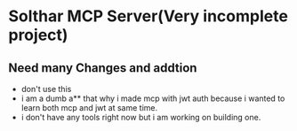 # Solthar MCP Server(Very incomplete project)
## Need many Changes and addtion
- don't use this 
- i am a dumb a** that why i made mcp with jwt auth because i wanted to learn both mcp and jwt at same time. 
- i don't have any tools right now but i am working on building one.
